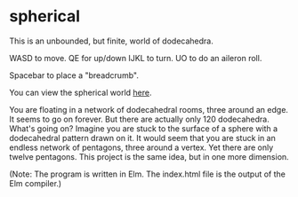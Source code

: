 # spherical

This is an unbounded, but finite, world of dodecahedra.

WASD to move. QE for up/down
IJKL to turn. UO to do an aileron roll.

Spacebar to place a "breadcrumb".

You can view the spherical world [here](http://htmlpreview.github.io/?https://github.com/rtavenner/spherical/blob/master/index.html).


You are floating in a network of dodecahedral rooms, three around an edge. 
It seems to go on forever. But there are actually only 120 dodecahedra.
What's going on? 
Imagine you are stuck to the surface of a sphere with a dodecahedral pattern drawn on it. 
It would seem that you are stuck in an endless network of pentagons, three around a vertex. Yet there are only twelve pentagons.
This project is the same idea, but in one more dimension.

(Note: The program is written in Elm. The index.html file is the output of the Elm compiler.)
